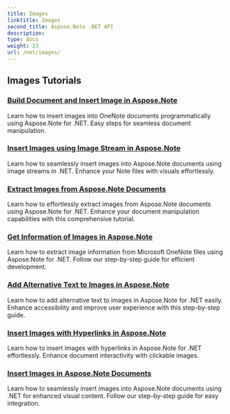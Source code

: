 ```yaml
---
title: Images
linktitle: Images
second_title: Aspose.Note .NET API
description: 
type: docs
weight: 23
url: /net/images/
---
```


## Images Tutorials
### [Build Document and Insert Image in Aspose.Note](./build-doc-insert-image/)
Learn how to insert images into OneNote documents programmatically using Aspose.Note for .NET. Easy steps for seamless document manipulation.
### [Insert Images using Image Stream in Aspose.Note](./insert-image-using-image-stream/)
Learn how to seamlessly insert images into Aspose.Note documents using image streams in .NET. Enhance your Note files with visuals effortlessly.
### [Extract Images from Aspose.Note Documents](./extract-images/)
Learn how to effortlessly extract images from Aspose.Note documents using Aspose.Note for .NET. Enhance your document manipulation capabilities with this comprehensive tutorial.
### [Get Information of Images in Aspose.Note](./get-info-of-images/)
Learn how to extract image information from Microsoft OneNote files using Aspose.Note for .NET. Follow our step-by-step guide for efficient development.
### [Add Alternative Text to Images in Aspose.Note](./image-alternative-text/)
Learn how to add alternative text to images in Aspose.Note for .NET easily. Enhance accessibility and improve user experience with this step-by-step guide.
### [Insert Images with Hyperlinks in Aspose.Note](./insert-image-hyperlink/)
Learn how to insert images with hyperlinks in Aspose.Note for .NET effortlessly. Enhance document interactivity with clickable images.
### [Insert Images in Aspose.Note Documents](./insert-images/)
Learn how to seamlessly insert images into Aspose.Note documents using .NET for enhanced visual content. Follow our step-by-step guide for easy integration.